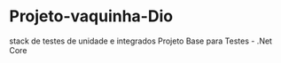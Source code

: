 # Projeto-vaquinha-Dio
stack de testes de unidade e integrados
Projeto Base para Testes - .Net Core  

  

